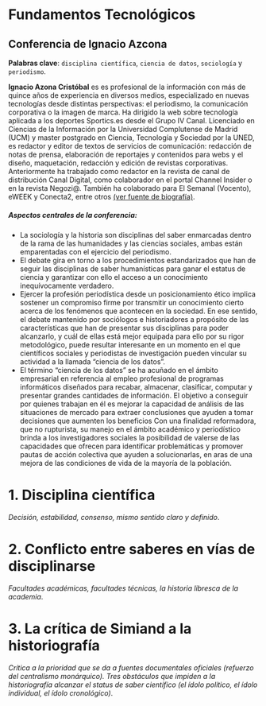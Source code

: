 # Fundamentos Tecnológicos
## Conferencia de Ignacio Azcona
**Palabras clave**: `disciplina científica`, `ciencia de datos`, `sociología` y `periodismo`.

**Ignacio Azona Cristóbal** es es profesional de la información con más de quince años de experiencia en diversos medios, especializado en nuevas tecnologías desde distintas perspectivas: el periodismo, la comunicación corporativa o la imagen de marca. Ha dirigido la web sobre tecnología aplicada a los deportes Sportics.es desde el Grupo IV Canal. Licenciado en Ciencias de la Información por la Universidad Complutense de Madrid (UCM) y master postgrado en Ciencia, Tecnología y Sociedad por la UNED, es redactor y editor de textos de servicios de comunicación: redacción de notas de prensa, elaboración de reportajes y contenidos para webs y el diseño, maquetación, redacción y edición de revistas corporativas. Anteriormente ha trabajado como redactor en la revista de canal de distribución Canal Digital, como colaborador en el portal Channel Insider o en la revista Negozi@. También ha colaborado para El Semanal (Vocento), eWEEK y Conecta2, entre otros [(ver fuente de biografía)](https://www.medialab-matadero.es/personal/ignacio-azcona-cristobal).

##### Aspectos centrales de la conferencia:
  - La sociología y la historia son disciplinas del saber enmarcadas dentro de la rama de las humanidades y las ciencias sociales, ambas están emparentadas con el ejercicio del periodismo.
  - El debate gira en torno a los procedimientos estandarizados que han de seguir las disciplinas de saber humanísticas para ganar el estatus de ciencia y garantizar con ello el acceso a un conocimiento inequívocamente verdadero.
  - Ejercer la profesión periodística desde un posicionamiento ético implica sostener un compromiso firme por transmitir un conocimiento cierto acerca de los fenómenos que acontecen en la sociedad. En ese sentido, el debate mantenido por sociólogos e historiadores a propósito de las características que han de presentar sus disciplinas para poder alcanzarlo, y cuál de ellas está mejor equipada para ello por su rigor metodológico, puede resultar interesante en un momento en el que científicos sociales y periodistas de investigación pueden vincular su actividad a la llamada “ciencia de los datos”.
  - El término “ciencia de los datos” se ha acuñado en el ámbito empresarial en referencia al empleo profesional de programas informáticos diseñados para recabar, almacenar, clasificar, computar y presentar grandes cantidades de información. El objetivo a conseguir por quienes trabajan en él es mejorar la capacidad de análisis de las situaciones de mercado para extraer conclusiones que ayuden a tomar decisiones que aumenten los beneficios Con una finalidad reformadora, que no rupturista, su manejo en el ámbito académico y periodístico
brinda a los investigadores sociales la posibilidad de valerse de las capacidades que ofrecen para identificar problemáticas y promover pautas de acción colectiva que ayuden a solucionarlas, en aras de una mejora de las condiciones de vida de la mayoría de la población.

# 1. Disciplina científica
*Decisión, estabilidad, consenso, mismo sentido claro y definido*.

# 2. Conflicto entre saberes en vías de disciplinarse
*Facultades académicas, facultades técnicas, la historia libresca de la academia*.

# 3. La crítica de Simiand a la historiografía 
*Crítica a la prioridad que se da a fuentes documentales oficiales (refuerzo del centralismo monárquico).
Tres obstáculos que impiden a la historiografía alcanzar el status de saber científico (el ídolo político, el ídolo individual, el ídolo cronológico)*.
